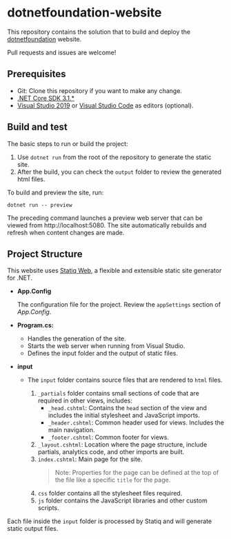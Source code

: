 # dotnetfoundation-website

This repository contains the solution that to build and deploy the [dotnetfoundation](https://dotnetfoundation.org/) website.

Pull requests and issues are welcome!

## Prerequisites

* Git: Clone this repository if you want to make any change.
* [.NET Core SDK 3.1.*](https://dotnet.microsoft.com/download)
* [Visual Studio 2019](https://visualstudio.microsoft.com/vs/) or [Visual Studio Code](https://code.visualstudio.com/) as editors (optional).

## Build and test

The basic steps to run or build the project:

1. Use `dotnet run` from the root of the repository to generate the static site.
1. After the build, you can check the `output` folder to review the generated html files.

To build and preview the site, run:

 ```
 dotnet run -- preview
 ```
 
The preceding command launches a preview web server that can be viewed from http://localhost:5080. The site automatically rebuilds and refresh when content changes are made.

## Project Structure

This website uses [Statiq Web](https://github.com/statiqdev/Statiq.Web), a flexible and extensible static site generator for .NET.

* **App.Config**

    The configuration file for the project. Review the `appSettings` section of *App.Config*.

* **Program.cs:**

    * Handles the generation of the site.
    <!-- consider deleting next line -->
    * Starts the web server when running from Visual Studio.
    * Defines the input folder and the output of static files.

* **input**
  * The `input` folder contains source files that are rendered to `html` files.

    1. `_partials` folder contains small sections of code that are required in other views, includes:
        * `_head.cshtml`: Contains the `head` section of the view and includes the initial stylesheet and JavaScript imports.
        * `_header.cshtml`: Common header used for views. Includes the main navigation.
        * `_footer.cshtml`: Common footer for views.
    1. `_layout.cshtml`: Location where the page structure, include partials, analytics code, and other imports are built.
    1. `index.cshtml`: Main page for the site.
        > Note: Properties for the page can be defined at the top of the file like a specific `title` for the page.
    1. `css` folder contains all the stylesheet files required.
    1. `js` folder contains the JavaScript libraries and other custom scripts.

Each file inside the `input` folder is processed by Statiq and will generate static output files.
